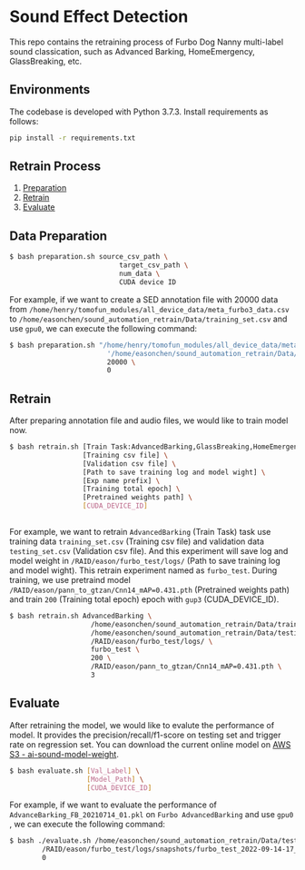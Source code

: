 # Sound Effect Detection

This repo contains the retraining process of Furbo Dog Nanny multi-label sound classication, such as Advanced Barking, HomeEmergency, GlassBreaking, etc.

## Environments

The codebase is developed with Python 3.7.3. Install requirements as follows:

```bash
pip install -r requirements.txt
```

## Retrain Process

1. [Preparation](#data-preparation)
2. [Retrain](#retrain)
3. [Evaluate](#evaluate)

## Data Preparation

```bash
$ bash preparation.sh source_csv_path \
                           target_csv_path \
                           num_data \
                           CUDA device ID
```

For example, if we want to create a SED annotation file with 20000 data from `/home/henry/tomofun_modules/all_device_data/meta_furbo3_data.csv` to `/home/easonchen/sound_automation_retrain/Data/training_set.csv` and use `gpu0`, we can execute the following command:

```bash
$ bash preparation.sh "/home/henry/tomofun_modules/all_device_data/meta_furbo3_data.csv"\
                        '/home/easonchen/sound_automation_retrain/Data/training_set.csv' \
                        20000 \
                        0
```

## Retrain

After preparing annotation file and audio files, we would like to train model now. 

```bash
$ bash retrain.sh [Train Task:AdvancedBarking,GlassBreaking,HomeEmergency,HomeEmergency_JP,FCN,Integrate] \
                  [Training csv file] \
                  [Validation csv file] \
                  [Path to save training log and model wight] \
                  [Exp name prefix] \
                  [Training total epoch] \ 
                  [Pretrained weights path] \
                  [CUDA_DEVICE_ID]
        

```




For example, we want to retrain `AdvancedBarking` (Train Task) task use training data `training_set.csv` (Training csv file) and validation data `testing_set.csv` (Validation csv file). And this experiment will save log and model weight in `/RAID/eason/furbo_test/logs/` (Path to save training log and model wight). 
This retrain experiment named as `furbo_test`. During training, we use pretraind model `/RAID/eason/pann_to_gtzan/Cnn14_mAP=0.431.pth` (Pretrained weights path) and train `200` (Training total epoch) epoch with `gup3` (CUDA_DEVICE_ID).

```bash
$ bash retrain.sh AdvancedBarking \ 
                    /home/easonchen/sound_automation_retrain/Data/training_set.csv \
                    /home/easonchen/sound_automation_retrain/Data/testing_set.csv \ 
                    /RAID/eason/furbo_test/logs/ \ 
                    furbo_test \ 
                    200 \ 
                    /RAID/eason/pann_to_gtzan/Cnn14_mAP=0.431.pth \ 
                    3
```

## Evaluate

After retraining the model, we would like to evalute the performance of model. It provides the precision/recall/f1-score on testing set and trigger rate on regression set. You can download the current online model on [AWS S3 - ai-sound-model-weight](https://s3.console.aws.amazon.com/s3/buckets/ai-sound-model-weight?region=us-east-1&prefix=AdvBarking/&showversions=false).

```bash
$ bash evaluate.sh [Val_Label] \
                   [Model_Path] \
                   [CUDA_DEVICE_ID]
```

For example, if we want to evaluate the performance of `AdvanceBarking_FB_20210714_01.pkl` on `Furbo AdvancedBarking` and use `gpu0` , we can execute the following command:

```bash
$ bash ./evaluate.sh /home/easonchen/sound_automation_retrain/Data/testing_set.csv \ 
        /RAID/eason/furbo_test/logs/snapshots/furbo_test_2022-09-14-17_57_lr-1e-04_optim-adamp_scheduler-cosine_spec_aug_/epoch_026_valloss_0.1220_valacc_0.9736_mAP_0.8489.pkl \ 
        0
```
